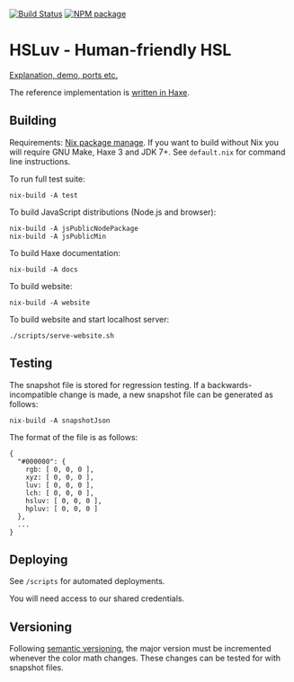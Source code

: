 [![Build Status](https://travis-ci.org/hsluv/hsluv.svg?branch=master)](https://travis-ci.org/hsluv/hsluv)
[![NPM package](https://img.shields.io/npm/v/hsluv.svg)](https://www.npmjs.com/package/hsluv)

# HSLuv - Human-friendly HSL

[Explanation, demo, ports etc.](http://www.hsluv.org)

The reference implementation is [written in Haxe](https://github.com/hsluv/hsluv/tree/master/haxe).

## Building

Requirements: [Nix package manage](http://nixos.org/nix/). If you want to build without Nix you 
will require GNU Make, Haxe 3 and JDK 7+. See `default.nix` for command line instructions.

To run full test suite:

```
nix-build -A test
```

To build JavaScript distributions (Node.js and browser):

```
nix-build -A jsPublicNodePackage
nix-build -A jsPublicMin
```

To build Haxe documentation:

```
nix-build -A docs
```

To build website:

```
nix-build -A website
```

To build website and start localhost server:

```
./scripts/serve-website.sh
```

## Testing

The snapshot file is stored for regression testing. If a backwards-incompatible change is made,
a new snapshot file can be generated as follows:

```
nix-build -A snapshotJson
```

The format of the file is as follows:

```
{
  "#000000": {
    rgb: [ 0, 0, 0 ],
    xyz: [ 0, 0, 0 ],
    luv: [ 0, 0, 0 ],
    lch: [ 0, 0, 0 ],
    hsluv: [ 0, 0, 0 ],
    hpluv: [ 0, 0, 0 ]
  },
  ...
}
```

## Deploying

See `/scripts` for automated deployments.

You will need access to our shared credentials.

## Versioning

Following [semantic versioning](http://semver.org/), the major version must be incremented 
whenever the color math changes. These changes can be tested for with snapshot files.

